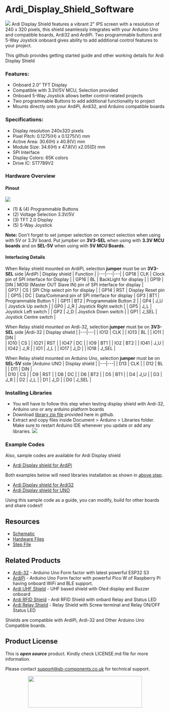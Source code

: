 # Ardi_Display_Shield_Software
<img src="https://cdn.shopify.com/s/files/1/1217/2104/files/ArdiPiDisplayShield.jpg?v=1683880851">
Ardi Display Shield features a vibrant 2" IPS screen with a resolution of 240 x 320 pixels, this shield seamlessly integrates with your Arduino Uno and compatible boards, Ardi32 and ArdiPi. Two programmable buttons and 5-Way Joystick onboard gives ability to add additional control features to your project.

This github provides getting started guide and other working details for Ardi Display Shield 

### Features:
- Onboard 2.0” TFT Display
- Compatible with 3.3V/5V MCU, Selection provided
- Onboard 5-Way Joystick allows better control-related projects
- Two programmable Buttons to add additional functionality to project
- Mounts directly onto your ArdiPi, Ardi32, and Arduino compatible boards

### Specifications:
- Display resolution 240x320 pixels
- Pixel Pitch: 0.1275(H) x 0.1275(V) mm
- Active Area: 30.6(H) x 40.8(V) mm
- Module Size: 34.6(H) x 47.8(V) x2.05(D) mm
- SPI Interface
- Display Colors: 65K colors
- Drive IC: ST7789V2
  
### Hardware Overview
#### Pinout
<img src="https://cdn.shopify.com/s/files/1/1217/2104/files/ardi2.0displayshieldpinout.jpg?v=1688469169">

- (1) & (4) Programmable Buttons
- (2) Voltage Selection 3.3V/5V
- (3) TFT 2.0 Display
- (5) 5-Way Joystick

**Note:** Don't forget to set jumper selection on correct selection when using with 5V or 3.3V board. Put jumpber on **3V3-SEL** when using with **3.3V MCU boards** and on **SEL-5V** when using with **5V MCU Boards**.

#### Interfacing Details

When Relay shield mounted on ArdiPi, selection **jumper** must be on **3V3-SEL** side
|ArdiPi | Display shield | Function |
|---|---|---|
| GP18 | CLK | Clock pin of SPI interface for Display |
| GP16 | BL | BackLight for display |
| GP19 | DIN | MOSI (Master OUT Slave IN) pin of SPI interface for display |  
| GP17 | CS | SPI Chip select pin for display |
| GP14 | RST | Display Reset pin | 
| GP15 | DC | Data/Command pin of SPI interface for display
| GP3 | BT1 | Programmable Button 1 |
| GP11 | BT2 | Programmable Button 2 |
| GP4 | J_U | Joystick Up switch |
| GP0 | J_R | Joystick Right switch |
| GP5 | J_L | Joystick Left switch |
| GP2 | J_D | Joystick Down switch |
| GP1 | J_SEL | Joystick Centre switch |

When Relay shield mounted on Ardi-32, selection **jumper** must be on **3V3-SEL** side
|Ardi-32 | Display shield | 
|---|---|
| IO12 | CLK | 
| IO13 | BL | 
| IO11 | DIN |  
| IO10 | CS |
| IO21 | RST |
| IO47 | DC |
| IO9 | BT1 |
| IO2 | BT2 | 
| IO41 | J_U | 
| IO42 | J_R |
| IO1 | J_L |
| IO17 | J_D | 
| IO18 | J_SEL | 

When Relay shield mounted on Arduino Uno, selection **jumper** must be on **SEL-5V** side 
|Arduino UNO | Display shield | 
|---|---|
| D13 | CLK | 
| D12 | BL | 
| D11 | DIN |  
| D10 | CS |
| D9 | RST |
| D8 | DC |
| D6 | BT2 |
| D5 | BT1 | 
| D4 | J_U | 
| D3 | J_R |
| D2 | J_L |
| D1 | J_D | 
| D0 | J_SEL | 


### Installing Libraries
   - You will have to follow this step when testing display shield with Ardi-32, Arduino uno or any arduino platform boards 
   - Download [library zip file](https://github.com/sbcshop/Ardi_Display_Shield_Software/blob/main/libraries.zip) provided here in github.
   - Extract and copy files inside Document > Arduino > Libraries folder. Make sure to restart Arduino IDE whenever you update or add any libraries.
     <img src= "https://github.com/sbcshop/3.2_Touchsy_ESP-32_Resistive_Software/blob/main/images/library_files_path.png" />

### Example Codes
   Also, sample codes are available for Ardi Display shield
   - [Ardi Display shield for ArdiPi](https://github.com/sbcshop/Ardi_Display_Shield_Software/tree/main/examples/ArdiPi_Display_shield_interfacing)
     
Both examples below will need libraries installation as shown in [above step](https://github.com/sbcshop/Ardi_Display_Shield_Software/blob/main/README.md#installing-libraries).
   - [Ardi Display shield for Ardi32](https://github.com/sbcshop/Ardi_Display_Shield_Software/tree/main/examples/Ardi32_Display_shield_interfacing) 
   - [Ardi Display shield for UNO](https://github.com/sbcshop/Ardi_Display_Shield_Software/tree/main/examples/ArduinoUno_Display_shield_interfacing) 
   
   Using this sample code as a guide, you can modify, build for other boards and share codes!!  
   
## Resources
  * [Schematic](https://github.com/sbcshop/Ardi_Display_Shield_Hardware/blob/main/Design%20Data/SCH%202.0%20INCH%20LCD%20Shield.pdf)
  * [Hardware Files](https://github.com/sbcshop/Ardi_Display_Shield_Hardware/tree/main)
  * [Step File](https://github.com/sbcshop/Ardi_Display_Shield_Hardware/blob/main/Mechanical%20Data/STEP%202.0%20INCH%20LCD%20Shield.step)


## Related Products
   * [Ardi-32](https://shop.sb-components.co.uk/products/ardi32-uno-r3-alternative-board-based-on-esp32-s3-wroom?_pos=6&_sid=90d9cefb0&_ss=r) - Arduino Uno Form factor with latest powerful ESP32 S3
   * [ArdiPi](https://shop.sb-components.co.uk/products/ardipi-uno-r3-alternative-board-based-on-pico-w?_pos=5&_sid=5704675c2&_ss=r) - Arduino Uno Form factor with powerful Pico W of Raspberry Pi having onboard WiFi and BLE support.
   * [Ardi UHF Shield](https://shop.sb-components.co.uk/products/ardi-uhf-shield-for-arduino-uno?variant=40791294836819) - UHF based shield with Oled display and Buzzer onboard
   * [Ardi RFID Shield](https://shop.sb-components.co.uk/products/ardi-rfid-shield-for-arduino-uno?_pos=5&_sid=b4e4b2ef1&_ss=r) - Ardi RFID Shield with onbard Relay and Status LED
   *  [Ardi Relay Shield](https://shop.sb-components.co.uk/products/ardi-relay-shield-for-arduino-uno?_pos=4&_sid=961a5887c&_ss=r) - Relay Shield with Screw terminal and Relay ON/OFF Status LED
   
   Shields are compatible with ArdiPi, Ardi-32 and Other Arduino Uno Compatible boards.

## Product License

This is ***open source*** product. Kindly check LICENSE.md file for more information.

Please contact support@sb-components.co.uk for technical support.
<p align="center">
  <img width="360" height="100" src="https://cdn.shopify.com/s/files/1/1217/2104/files/Logo_sb_component_3.png?v=1666086771&width=300">
</p>
